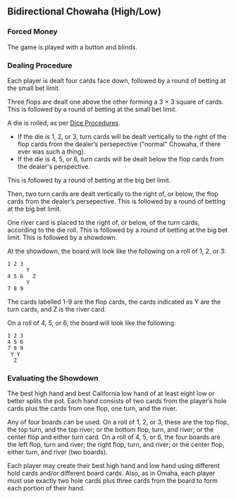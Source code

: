 Bidirectional Chowaha (High/Low)
--------------------------------

### Forced Money

The game is played with a button and blinds.

### Dealing Procedure

Each player is dealt four cards face down, followed by a round of betting at the
small bet limit.

Three flops are dealt one above the other forming a 3 × 3 square of cards. This is
followed by a round of betting at the small bet limit.

A die is rolled, as per [Dice Procedures](./common-dice-procedures.md). 

* If the die is 1, 2, or 3, turn cards will be dealt vertically to the right of
  the flop cards from the dealer’s persepective ("normal" Chowaha, if there
  ever was such a thing).
* If the die is 4, 5, or 6, turn cards will be dealt below the flop cards from
  the dealer's perspective.

This is followed by a round of betting at the big bet limit.

Then, two turn cards are dealt vertically to the right of, or below, the flop
cards from the dealer’s persepective. This is followed by a round of betting at
the big bet limit.

One river card is placed to the right of, or below, of the turn cards,
according to the die roll. This is followed by a round of betting at the big
bet limit. This is followed by a showdown.

At the showdown, the board will look like the following on a roll of 1, 2, or
3:

```
1 2 3
      Y
4 5 6   Z
      Y
7 8 9
```

The cards labelled 1-9 are the flop cards, the cards indicated as Y are the turn
cards, and Z is the river card.

On a roll of 4, 5, or 6, the board will look like the following:

```
1 2 3
4 5 6
7 8 9
 Y Y
  Z
```

### Evaluating the Showdown

The best high hand and best California low hand of at least eight low or better
splits the pot. Each hand consists of two cards from the player’s hole cards plus
the cards from one flop, one turn, and the river. 

Any of four boards can be used.  On a roll of 1, 2, or 3, these are the top
flop, the top turn, and the top river; or the bottom flop, turn, and river; or
the center flop and either turn card.  On a roll of 4, 5, or 6, the four boards
are the left flop, turn and river; the right flop, turn, and river; or the
center flop, either turn, and river (two boards).

Each player may create their best high hand and low hand using different hold
cards and/or different board cards. Also, as in Omaha, each player must use
exactly two hole cards plus three cards from the board to form each portion of
their hand.

